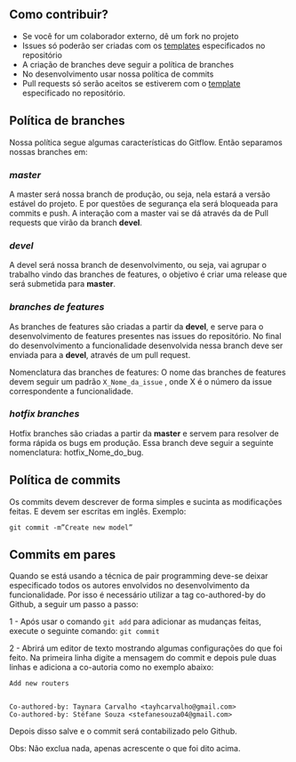 ## Como contribuir?

* Se você for um colaborador externo, dê um fork no projeto
* Issues só poderão ser criadas com os [templates](https://github.com/fga-eps-mds/2018.2-CarDefense/tree/master/.github/ISSUE_TEMPLATE) especificados no repositório
* A criação de branches deve seguir a política de branches
* No desenvolvimento usar nossa política de commits
* Pull requests só serão aceitos se estiverem com o [template](https://github.com/fga-eps-mds/2018.2-CarDefense/blob/master/PULL_REQUEST_TEMPLATE.md) especificado no repositório.

## Política de branches

Nossa política segue algumas características do Gitflow. Então separamos nossas branches em:

### *master*

A master será nossa branch de produção, ou seja, nela estará a versão estável do projeto. E por questões de segurança ela será bloqueada para commits e push. A interação com a master vai se dá através da de Pull requests que virão da branch **devel**.

### *devel*

A devel será nossa branch de desenvolvimento, ou seja, vai agrupar o trabalho vindo das branches de features, o objetivo é criar uma release que será submetida para **master**. 

### *branches de features*

As branches de features são criadas a partir da **devel**, e serve para o desenvolvimento de features presentes nas issues do repositório. No final do desenvolvimento a funcionalidade desenvolvida nessa branch deve ser enviada para a **devel**, através de um pull request.

Nomenclatura das branches de features:
	O nome das branches de features devem seguir um padrão `X_Nome_da_issue` , onde X é o número da issue correspondente a funcionalidade. 

### *hotfix branches* 

Hotfix branches são criadas a partir da **master** e servem para resolver de forma rápida os bugs em produção. Essa branch deve seguir a seguinte nomenclatura: hotfix_Nome_do_bug.

## Política de commits 

Os commits devem descrever de forma simples e sucinta as modificações feitas. E devem ser escritas em inglês. Exemplo:

`git commit -m”Create new model”`

## Commits em pares

Quando se está usando a técnica de pair programming deve-se deixar especificado todos os autores envolvidos no desenvolvimento da funcionalidade. Por isso é necessário utilizar a tag co-authored-by do Github, a seguir um passo a passo:

1 - Após usar o comando `git add` para adicionar as mudanças feitas, execute o seguinte comando:
	`git commit`

2 - Abrirá um editor de texto mostrando algumas configurações do que foi feito. Na primeira linha digite a mensagem do commit e depois pule duas linhas e adiciona a co-autoria como no exemplo abaixo: 
```
Add new routers


Co-authored-by: Taynara Carvalho <tayhcarvalho@gmail.com>
Co-authored-by: Stéfane Souza <stefanesouza04@gmail.com>
```

Depois disso salve e o commit será contabilizado pelo Github.

Obs: Não exclua nada, apenas acrescente o que foi dito acima.
